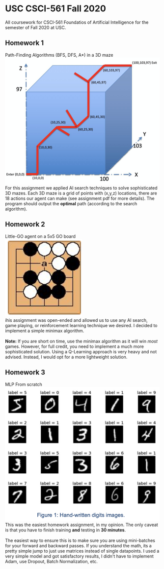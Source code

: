 # USC CSCI-561 Fall 2020
All coursework for CSCI-561 Foundatios of Artificial Intelligence for the semester of Fall 2020 at USC.

## Homework 1
Path-Finding Algorithms (BFS, DFS, A\*) in a 3D maze <br />
![3D Maze](./images/3D_maze.png)
<br />
For this assignment we applied AI search techniques to solve sophisticated 3D mazes.
Each 3D maze is a grid of points with (x,y,z) locations, there are 18 actions our agent can make (see assignment pdf for more details). The program should output the **optimal** path (according to the search algorithm).

## Homework 2
Little-GO agent on a 5x5 GO board <br />
![Little-GO Board](./images/little_GO.png)
<br />
ihis assignment was open-ended and allowed us to use any AI search, game playing, or reinforcement learning technique we desired. I decided to implement a simple minimax algorithm.
<br /> <br />
**Note:** If you are short on time, use the minimax algorithm as it will win *most* games. However, for full credit, you need to implement a much more sophisticated solution. Using a Q-Learning approach is very heavy and not advised. Instead, I would opt for a more lightweight solution.

## Homework 3
MLP From scratch <br />
![MNIST](./images/mnist.png)
<br />
This was the easiest homework assignment, in my opinion. The only caveat is that you have to finish training **and** testing in **30 minutes**.
<br /> <br />
The easiest way to ensure this is to make sure you are using mini-batches for your forward and backward passes. If you understand the math, its a pretty simple jump to just use matrices instead of single datapoints.
I used a very simple model and got satisfactory results, I didn't have to implement Adam, use Dropout, Batch Normalization, etc.
